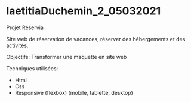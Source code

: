 # laetitiaDuchemin_2_05032021
Projet Réservia

Site web de réservation de vacances, réserver des hébergements et des activités.

Objectifs: Transformer une maquette en site web

Techniques utilisées:
- Html
- Css
- Responsive (flexbox)
(mobile, tablette, desktop)
